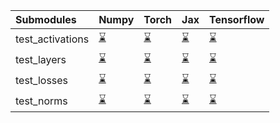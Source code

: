 | Submodules       | Numpy                                                                                                                           | Torch                                                                                                                           | Jax                                                                                                                             | Tensorflow                                                                                                                      |
|:-----------------|:--------------------------------------------------------------------------------------------------------------------------------|:--------------------------------------------------------------------------------------------------------------------------------|:--------------------------------------------------------------------------------------------------------------------------------|:--------------------------------------------------------------------------------------------------------------------------------|
| test_activations | <a href="https://github.com/unifyai/ivy/runs/7991504680?check_suite_focus=true" rel="noopener noreferrer" target="_blank">⌛</a> | <a href="https://github.com/unifyai/ivy/runs/7991505252?check_suite_focus=true" rel="noopener noreferrer" target="_blank">⌛</a> | <a href="https://github.com/unifyai/ivy/runs/7991505858?check_suite_focus=true" rel="noopener noreferrer" target="_blank">⌛</a> | <a href="https://github.com/unifyai/ivy/runs/7991506361?check_suite_focus=true" rel="noopener noreferrer" target="_blank">⌛</a> |
| test_layers      | <a href="https://github.com/unifyai/ivy/runs/7991504818?check_suite_focus=true" rel="noopener noreferrer" target="_blank">⌛</a> | <a href="https://github.com/unifyai/ivy/runs/7991505358?check_suite_focus=true" rel="noopener noreferrer" target="_blank">⌛</a> | <a href="https://github.com/unifyai/ivy/runs/7991505986?check_suite_focus=true" rel="noopener noreferrer" target="_blank">⌛</a> | <a href="https://github.com/unifyai/ivy/runs/7991506514?check_suite_focus=true" rel="noopener noreferrer" target="_blank">⌛</a> |
| test_losses      | <a href="https://github.com/unifyai/ivy/runs/7991504970?check_suite_focus=true" rel="noopener noreferrer" target="_blank">⌛</a> | <a href="https://github.com/unifyai/ivy/runs/7991505481?check_suite_focus=true" rel="noopener noreferrer" target="_blank">⌛</a> | <a href="https://github.com/unifyai/ivy/runs/7991506117?check_suite_focus=true" rel="noopener noreferrer" target="_blank">⌛</a> | <a href="https://github.com/unifyai/ivy/runs/7991506649?check_suite_focus=true" rel="noopener noreferrer" target="_blank">⌛</a> |
| test_norms       | <a href="https://github.com/unifyai/ivy/runs/7991505100?check_suite_focus=true" rel="noopener noreferrer" target="_blank">⌛</a> | <a href="https://github.com/unifyai/ivy/runs/7991505692?check_suite_focus=true" rel="noopener noreferrer" target="_blank">⌛</a> | <a href="https://github.com/unifyai/ivy/runs/7991506225?check_suite_focus=true" rel="noopener noreferrer" target="_blank">⌛</a> | <a href="https://github.com/unifyai/ivy/runs/7991506818?check_suite_focus=true" rel="noopener noreferrer" target="_blank">⌛</a> |
